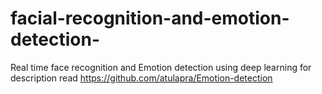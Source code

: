# facial-recognition-and-emotion-detection-
Real time face recognition and Emotion detection using deep learning
for description read https://github.com/atulapra/Emotion-detection
